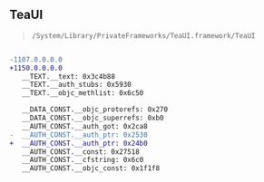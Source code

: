 ## TeaUI

> `/System/Library/PrivateFrameworks/TeaUI.framework/TeaUI`

```diff

-1107.0.0.0.0
+1150.0.0.0.0
   __TEXT.__text: 0x3c4b88
   __TEXT.__auth_stubs: 0x5930
   __TEXT.__objc_methlist: 0x6c50

   __DATA_CONST.__objc_protorefs: 0x270
   __DATA_CONST.__objc_superrefs: 0xb0
   __AUTH_CONST.__auth_got: 0x2ca8
-  __AUTH_CONST.__auth_ptr: 0x2530
+  __AUTH_CONST.__auth_ptr: 0x24b0
   __AUTH_CONST.__const: 0x27518
   __AUTH_CONST.__cfstring: 0x6c0
   __AUTH_CONST.__objc_const: 0x1f1f8

```
